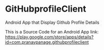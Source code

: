 # GitHubprofileClient
Android App that Display Github Profile Details 

This is a Source Code for an Android App
link: https://play.google.com/store/apps/details?id=com.pranavpanage.githubprofileclient
